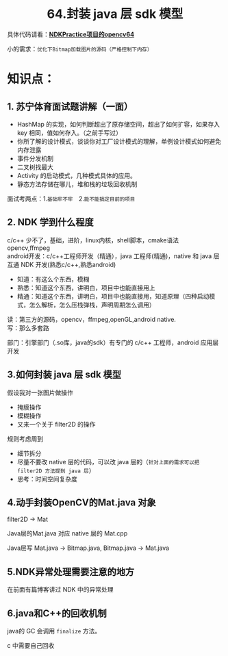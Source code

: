 # <center>64.封装 java 层 sdk 模型<center>

具体代码请看：**[NDKPractice项目的opencv64](https://github.com/EastUp/NDKPractice/tree/master/opencv64)**

小的需求：`优化下Bitmap加载图片的源码（严格控制下内存）`

# 知识点：

## 1. 苏宁体育面试题讲解（一面）

- HashMap 的实现，如何判断超出了原存储空间，超出了如何扩容，如果存入 key 相同，值如何存入。（之前手写过）
- 你所了解的设计模式，谈谈你对工厂设计模式的理解，单例设计模式如何避免内存泄露
- 事件分发机制
- 二叉树找最大
- Activity 的启动模式，几种模式具体的应用。
- 静态方法存储在哪儿，堆和栈的垃圾回收机制

面试考两点：1.`基础牢不牢`　2.`能不能搞定目前的项目`

## 2. NDK 学到什么程度
c/c++ 少不了，基础，进阶，linux内核，shell脚本，cmake语法  
opencv,ffmpeg  
android开发：c/c++工程师开发（精通），java 工程师(精通)，native 和 java 层互通 NDK 开发(熟悉c/c++,熟悉android)  

- 知道：有这么个东西，模糊  
- 熟悉：知道这个东西，讲明白，项目中也能直接用上  
- 精通：知道这个东西，讲明白，项目中也能直接用，知道原理（四种启动模式，怎么解析，怎么压栈弹栈，声明周期怎么调用）    

读：第三方的源码，opencv，ffmpeg,openGL,android native.  
写：那么多套路    

部门：引擎部门（.so库，java的sdk）有专门的 c/c++ 工程师，android 应用层开发


## 3.如何封装 java 层 sdk 模型

假设我对一张图片做操作  

- 掩膜操作
- 模糊操作
- 又来一个关于 filter2D 的操作

规则考虑周到

- 细节拆分
- 尽量不要改 native 层的代码，可以改 java 层的（`针对上面的需求可以把 filter2D 方法提到 java 层`）
- 思考：时间空间复杂度


## 4.动手封装OpenCV的Mat.java 对象

filter2D -> Mat  

Java层的Mat.java 对应 native 层的 Mat.cpp  

Java层写 Mat.java -> Bitmap.java, Bitmap.java -> Mat.java


## 5.NDK异常处理需要注意的地方

在前面有篇博客讲过 NDK 中的异常处理

## 6.java和C++的回收机制

java的 GC 会调用 `finalize` 方法。

c 中需要自己回收



